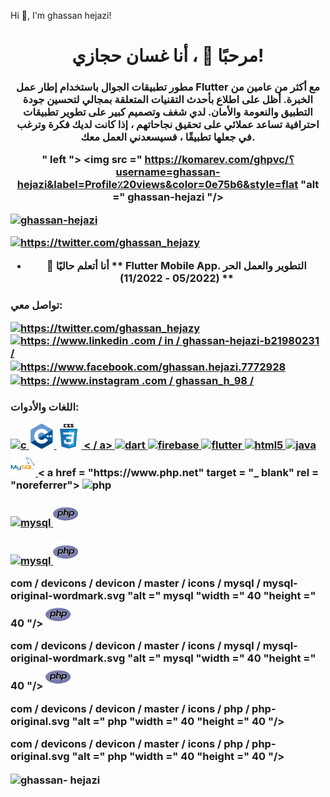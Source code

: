 Hi 👋, I'm ghassan hejazi!

<h1 align = "center"> مرحبًا 👋 ، أنا غسان حجازي! </ h1>
<h3 align = "center"> مطور تطبيقات الجوال باستخدام إطار عمل Flutter مع أكثر من عامين من الخبرة. أظل على اطلاع بأحدث التقنيات المتعلقة بمجالي لتحسين جودة التطبيق والنعومة والأمان. لدي شغف وتصميم كبير على تطوير تطبيقات احترافية تساعد عملائي على تحقيق نجاحاتهم ، إذا كانت لديك فكرة وترغب في جعلها تطبيقًا ، فسيسعدني العمل معك. </ h3> <p align =

" left "> <img src =" https://komarev.com/ghpvc/؟username=ghassan-hejazi&label=Profile٪20views&color=0e75b6&style=flat "alt =" ghassan-hejazi "/> </p>

<p align = "left"> <a href="https://github.com/ryo-ma/github-profile-trophy"> <img src = "https://github-profile-trophy.vercel.app /؟ username = ghassan-hejazi "alt =" ghassan-hejazi "/> </a> </p>

<p align =" left "> <a href =" https://twitter.com/https:// twitter.com/ghassan_hejazy "target =" blank "> <img src =" https://img.shields.io/twitter/follow/https://twitter.com/ghassan_hejazy؟logo=twitter&style=for-the-badge "alt =" https://twitter.com/ghassan_hejazy "/> </a> </p>

- 🌱 أنا أتعلم حاليًا ** Flutter Mobile App. التطوير والعمل الحر (05/2022 - 11/2022) **

<h3 align = "left"> تواصل معي: </ h3>
<p align = "left">
<a href="https://twitter.com/https://twitter.com/ghassan_hejazy" target="blank"> <img align = "center" src = "https://raw.githubusercontent.com/rahuldkjain /github-profile-readme-generator/master/src/images/icons/Social/twitter.svg "alt =" https://twitter.com/ghassan_hejazy "height =" 30 "width =" 40 "/> </ a>
<a href="https://linkedin.com/in/https://www.linkedin.com/in/ghassan-hejazi-b21980231/" target="blank"> <img align = "center" src = "https://raw.githubusercontent.com/rahuldkjain/github-profile-readme-generator/master/src/images/icons/Social/linked-in-alt.svg" alt = "https: //www.linkedin .com / in / ghassan-hejazi-b21980231 / "height =" 30 "width =" 40 "/> </a>
<a href="https://fb.com/https://www.facebook.com/ghassan.hejazi.7772928" target="blank"> <img align = "center" src = "https: // raw .githubusercontent.com / rahuldkjain / github-profile-readme-generator / master / src / images / icons / Social / facebook.svg "alt =" https://www.facebook.com/ghassan.hejazi.7772928 "height = "30" width = "40" /> </a>
<a href="https://instagram.com/https://www.instagram.com/ghassan_h_98/" target="blank"> <img align = "center" src = "https://raw.githubusercontent.com/rahuldkjain/github-profile-readme-generator/master/src/images/icons/Social/instagram.svg" alt = "https: //www.instagram .com / ghassan_h_98 / "height =" 30 "width =" 40 "/> </a>
</p>

<h3 align = "left"> اللغات والأدوات: </ h3>
<p align = "left"> <a href="https://www.cprogramming.com/" target="_blank" rel="noreferrer"> <img src = "https://raw.githubusercontent.com/ devicons / devicon / master / icons / c / c-original.svg "alt =" c "width =" 40 "height =" 40 "/> </a> <a href =" https: //www.w3schools. com / cpp / "target =" _ blank "rel =" noreferrer "> <img src =" https://raw.githubusercontent.com/devicons/devicon/master/icons/cplusplus/cplusplus-original.svg "alt =" cplusplus "width =" 40 "height =" 40 "/> </a> <a href="https://www.w3schools.com/css/" target="_blank" rel="noreferrer"> <img src = "https://raw.githubusercontent.com/devicons/devicon/master/icons/css3/css3-original-wordmark.svg" alt = "css3" width = "40" height = "40" /> < / a> <a href="https://dart.dev" target="_blank" rel="noreferrer"> <img src = "https://www.vectorlogo.zone/logos/dartlang/dartlang-icon. svg "alt =" dart "width =" 40 "height =" 40 "/> </a> <a href="https://firebase.google.com/" target="_blank" rel="noreferrer"> <img src = "https://www.vectorlogo.zone/logos/firebase/firebase-icon.svg" alt = "firebase" width = "40" height = "40" /> </a> <a href = "https://flutter.dev "target =" _ blank "rel =" noreferrer "> <img src =" https://www.vectorlogo.zone/logos/flutterio/flutterio-icon.svg "alt =" flutter "width =" 40 "height =" 40 "/> </a> <a href="https://www.w3.org/html/" target="_blank" rel="noreferrer"> <img src =" https: / /raw.githubusercontent.com/devicons/devicon/master/icons/html5/html5-original-wordmark.svg "alt =" html5 "width =" 40 "height =" 40 "/> </a> <a href = "https://www.java.com" target = "_ blank" rel = "noreferrer"> <img src = "https://raw.githubusercontent.com/devicons/devicon/master/icons/java/java-original .svg "alt ="java "width =" 40 "height =" 40 "/> </a> <a href="https://www.mysql.com/" target="_blank" rel="noreferrer"> <img src =" https://raw.githubusercontent.com/devicons/devicon/master/icons/mysql/mysql-original-wordmark.svg "alt =" mysql "width =" 40 "height =" 40 "/> </a> < a href = "https://www.php.net" target = "_ blank" rel = "noreferrer"> <img src = "https://raw.githubusercontent.com/devicons/devicon/master/icons/php/ php-original.svg "alt =" php "width =" 40 "height =" 40 "/> </a> </p><a href="https://www.mysql.com/" target="_blank" rel="noreferrer"> <img src = "https://raw.githubusercontent.com/devicons/devicon/master/icons/ mysql / mysql-original-wordmark.svg "alt =" mysql "width =" 40 "height =" 40 "/> </a> <a href =" https://www.php.net "target =" _ blank "rel =" noreferrer "> <img src =" https://raw.githubusercontent.com/devicons/devicon/master/icons/php/php-original.svg "alt =" php "width =" 40 "height = "40" /> </a> </p><a href="https://www.mysql.com/" target="_blank" rel="noreferrer"> <img src = "https://raw.githubusercontent.com/devicons/devicon/master/icons/ mysql / mysql-original-wordmark.svg "alt =" mysql "width =" 40 "height =" 40 "/> </a> <a href =" https://www.php.net "target =" _ blank "rel =" noreferrer "> <img src =" https://raw.githubusercontent.com/devicons/devicon/master/icons/php/php-original.svg "alt =" php "width =" 40 "height = "40" /> </a> </p>com / devicons / devicon / master / icons / mysql / mysql-original-wordmark.svg "alt =" mysql "width =" 40 "height =" 40 "/> </a> <a href =" https: // www.php.net "target =" _ blank "rel =" noreferrer "> <img src =" https://raw.githubusercontent.com/devicons/devicon/master/icons/php/php-original.svg "alt = "php" width = "40" height = "40" /> </a> </p>com / devicons / devicon / master / icons / mysql / mysql-original-wordmark.svg "alt =" mysql "width =" 40 "height =" 40 "/> </a> <a href =" https: // www.php.net "target =" _ blank "rel =" noreferrer "> <img src =" https://raw.githubusercontent.com/devicons/devicon/master/icons/php/php-original.svg "alt = "php" width = "40" height = "40" /> </a> </p>com / devicons / devicon / master / icons / php / php-original.svg "alt =" php "width =" 40 "height =" 40 "/> </a> </p>com / devicons / devicon / master / icons / php / php-original.svg "alt =" php "width =" 40 "height =" 40 "/> </a> </p>

<p> <img align = "center" src = "https://github-readme-stats.vercel.app/api/top-langs؟username=ghassan-hejazi&show_icons=true&locale=en&layout=compact" alt = "ghassan- hejazi "/> </p>
